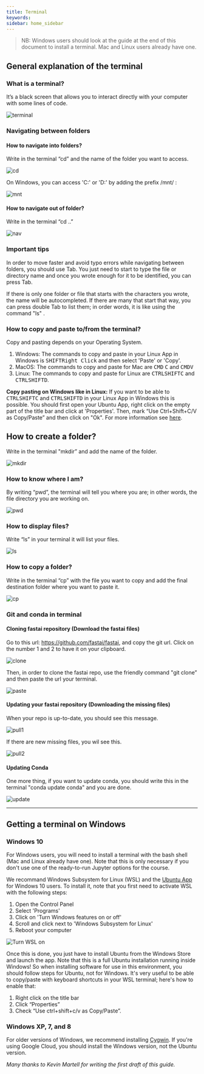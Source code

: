 ```yaml
---
title: Terminal
keywords: 
sidebar: home_sidebar
---
```


> NB: Windows users should look at the guide at the end of this document to install a terminal. Mac and Linux users already have one.

## General explanation of the terminal

### What is a terminal? 
It’s a black screen that allows you to interact directly with your computer with some lines of code.

<img alt="terminal" src="/images/terminal/what_is_a_terminal.png" class="screenshot">

### Navigating between folders

#### How to navigate into folders?
Write in the terminal “cd” and the name of the folder you want to access.

<img alt="cd" src="/images/terminal/terminal_cd_in.png" class="screenshot">

On Windows, you can access 'C:\' or 'D:\' by adding the prefix /mnt/ :

<img alt="mnt" src="/images/terminal/windows_term.png" class="screenshot">

#### How to navigate out of folder?
Write in the terminal “cd ..”

<img alt="nav" src="/images/terminal/terminal_cd_out.png" class="screenshot">

### Important tips

In order to move faster and avoid typo errors while navigating between folders, you should use Tab. You just need to start to type the file or directory name and once you wrote enough for it to be identified, you can press Tab.

If there is only one folder or file that starts with the characters you wrote, the name will be autocompleted. If there are many that start that way, you can press double Tab to list them; in order words, it is like using the command "ls" .

### How to copy and paste to/from the terminal?

Copy and pasting depends on your Operating System.

1. Windows: The commands to copy and paste in your Linux App in Windows is <kbd>SHIFT</kbd><kbd>Right Click</kbd> and then select 'Paste' or 'Copy'.
2. MacOS: The commands to copy and paste for Mac are <kbd>CMD</kbd> <kbd>C</kbd> and <kbd>CMD</kbd><kbd>V</kbd>
3. Linux: The commands to copy and paste for Linux are <kbd>CTRL</kbd><kbd>SHIFT</kbd><kbd>C</kbd> and <kbd>CTRL</kbd><kbd>SHIFT</kbd><kbd>D</kbd>.

**Copy pasting on Windows like in Linux:** If you want to be able to <kbd>CTRL</kbd><kbd>SHIFT</kbd><kbd>C</kbd> and <kbd>CTRL</kbd><kbd>SHIFT</kbd><kbd>D</kbd> in your Linux App in Windows this is possible. You should first open your Ubuntu App, right click on the empty part of the title bar and click at 'Properties'. Then, mark “Use Ctrl+Shift+C/V as Copy/Paste” and then click on "Ok". For more information see [here](https://www.howtogeek.com/353200/how-to-enable-copy-and-paste-keyboard-shortcuts-in-windows-10s-bash-shell/).

## How to create a folder?

Write in the terminal "mkdir” and add the name of the folder.

<img alt="mkdir" src="/images/terminal/terminal_mkdir.png" class="screenshot">

### How to know where I am?
By writing “pwd”, the terminal will tell you where you are; in other words, the file directory you are working on.

<img alt="pwd" src="/images/terminal/terminal_pwd.png" class="screenshot">

### How to display files?
Write “ls” in your terminal it will list your files.


<img alt="ls" src="/images/terminal/terminal_ls.png" class="screenshot">

### How to copy a folder?
Write in the terminal “cp” with the file you want to copy and add the final destination folder where you want to paste it.

<img alt="cp" src="/images/terminal/terminal_cp.png" class="screenshot">

### Git and conda in terminal

#### Cloning fastai repository (Download the fastai files)

Go to this url: https://github.com/fastai/fastai, and copy the git url. Click on the number 1 and 2 to have it on your clipboard.


<img alt="clone" src="/images/terminal/git_copy_url.png" class="screenshot">

Then, in order to clone the fastai repo, use the friendly command "git clone” and 
then paste the url your terminal.

<img alt="paste" src="/images/terminal/git_clone_repo_.png" class="screenshot">

#### Updating your fastai repository (Downloading the missing files)

When your repo is up-to-date, you should see this message.

<img alt="pull1" src="/images/terminal/git_pull_up_to_date.png" class="screenshot">

If there are new missing files, you wil see this.

<img alt="pull2" src="/images/terminal/git_pull_new_files.png" class="screenshot">

#### Updating Conda 

One more thing, if you want to update conda, you should write this in the terminal "conda update conda" and you are done.

<img alt="update" src="/images/terminal/conda_update.png" class="screenshot">

---

## Getting a terminal on Windows

### Windows 10

For Windows users, you will need to install a terminal with the bash shell (Mac and Linux already have one). Note that this is only necessary if you don't use one of the ready-to-run Jupyter options for the course.

We recommand Windows Subsystem for Linux (WSL) and the [Ubuntu App](https://www.microsoft.com/en-us/p/ubuntu/9nblggh4msv6#activetab=pivot:overviewtab) for Windows 10 users. To install it, note that you first need to activate WSL with the following steps:

1. Open the Control Panel
2. Select 'Programs'
3. Click on 'Turn Windows features on or off'
4. Scroll and click next to 'Windows Subsystem for Linux'
5. Reboot your computer

<img alt="Turn WSL on" src="/images/terminal/wsl.png" class="screenshot">

Once this is done, you just have to install Ubuntu from the Windows Store and launch the app. Note that this is a full Ubuntu installation running inside Windows! So when installing software for use in this environment, you should follow steps for Ubuntu, not for Windows. It's very useful to be able to copy/paste with keyboard shortcuts in your WSL terminal; here's how to enable that:

1. Right click on the title bar
2. Click “Properties”
3. Check “Use ctrl+shift+c/v as Copy/Paste”.

### Windows XP, 7, and 8

For older versions of Windows, we recommend installing [Cygwin](https://www.cygwin.com/). If you're using Google Cloud, you should install the Windows version, not the Ubuntu version.

*Many thanks to Kevin Martell for writing the first draft of this guide.*
